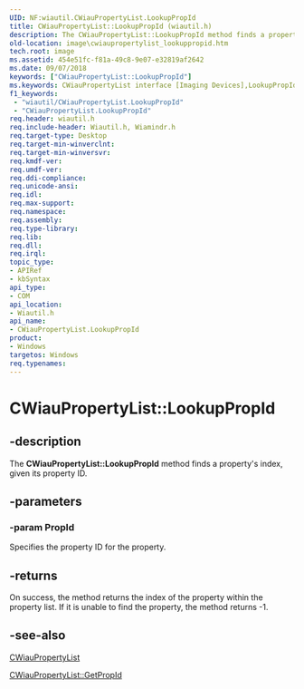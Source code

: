 ```yaml
---
UID: NF:wiautil.CWiauPropertyList.LookupPropId
title: CWiauPropertyList::LookupPropId (wiautil.h)
description: The CWiauPropertyList::LookupPropId method finds a property's index, given its property ID.
old-location: image\cwiaupropertylist_lookuppropid.htm
tech.root: image
ms.assetid: 454e51fc-f81a-49c8-9e07-e32819af2642
ms.date: 09/07/2018
keywords: ["CWiauPropertyList::LookupPropId"]
ms.keywords: CWiauPropertyList interface [Imaging Devices],LookupPropId method, CWiauPropertyList.LookupPropId, CWiauPropertyList::LookupPropId, LookupPropId, LookupPropId method [Imaging Devices], LookupPropId method [Imaging Devices],CWiauPropertyList interface, image.cwiaupropertylist_lookuppropid, wiauFncs_087766c2-718f-4d02-be7f-869df198c3a7.xml, wiautil/CWiauPropertyList::LookupPropId
f1_keywords:
 - "wiautil/CWiauPropertyList.LookupPropId"
 - "CWiauPropertyList.LookupPropId"
req.header: wiautil.h
req.include-header: Wiautil.h, Wiamindr.h
req.target-type: Desktop
req.target-min-winverclnt: 
req.target-min-winversvr: 
req.kmdf-ver: 
req.umdf-ver: 
req.ddi-compliance: 
req.unicode-ansi: 
req.idl: 
req.max-support: 
req.namespace: 
req.assembly: 
req.type-library: 
req.lib: 
req.dll: 
req.irql: 
topic_type:
- APIRef
- kbSyntax
api_type:
- COM
api_location:
- Wiautil.h
api_name:
- CWiauPropertyList.LookupPropId
product:
- Windows
targetos: Windows
req.typenames: 
---
```


# CWiauPropertyList::LookupPropId

## -description

The **CWiauPropertyList::LookupPropId** method finds a property's index, given its property ID.

## -parameters

### -param PropId

Specifies the property ID for the property.

## -returns

On success, the method returns the index of the property within the property list. If it is unable to find the property, the method returns -1.

## -see-also

[CWiauPropertyList](nl-wiautil-cwiaupropertylist.md)

[CWiauPropertyList::GetPropId](nf-wiautil-cwiaupropertylist-getpropid.md)
